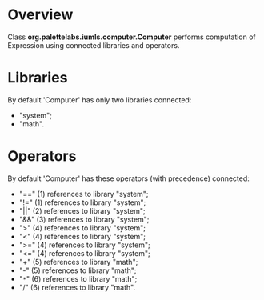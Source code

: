 # Overview #

Class **org.palettelabs.iumls.computer.Computer** performs computation of Expression using connected libraries and operators.

# Libraries #

By default 'Computer' has only two libraries connected:
  * "system";
  * "math".


# Operators #

By default 'Computer' has these operators (with precedence) connected:
  * "==" (1) references to library "system";
  * "!=" (1) references to library "system";
  * "||" (2) references to library "system";
  * "&&" (3) references to library "system";
  * ">" (4) references to library "system";
  * "<" (4) references to library "system";
  * ">=" (4) references to library "system";
  * "<=" (4) references to library "system";
  * "+" (5) references to library "math";
  * "-" (5) references to library "math";
  * "`*`" (6) references to library "math";
  * "/" (6) references to library "math".